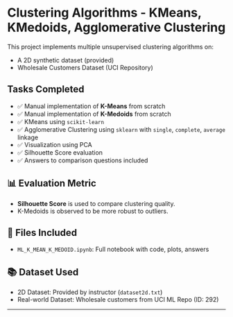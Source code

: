 # Clustering Algorithms - KMeans, KMedoids, Agglomerative Clustering

This project implements multiple unsupervised clustering algorithms on:
- A 2D synthetic dataset (provided)
- Wholesale Customers Dataset (UCI Repository)

##  Tasks Completed
- ✅ Manual implementation of **K-Means** from scratch
- ✅ Manual implementation of **K-Medoids** from scratch
- ✅ KMeans using `scikit-learn`
- ✅ Agglomerative Clustering using `sklearn` with `single`, `complete`, `average` linkage
- ✅ Visualization using PCA
- ✅ Silhouette Score evaluation
- ✅ Answers to comparison questions included

## 📊 Evaluation Metric
- **Silhouette Score** is used to compare clustering quality.
- K-Medoids is observed to be more robust to outliers.

## 📁 Files Included
- `ML_K_MEAN_K_MEDOID.ipynb`: Full notebook with code, plots, answers

## 📚 Dataset Used
- 2D Dataset: Provided by instructor (`dataset2d.txt`)
- Real-world Dataset: Wholesale customers from UCI ML Repo (ID: 292)


---
